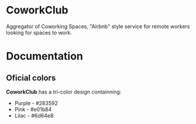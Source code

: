# CoworkClub
Aggregator of Coworking Spaces, "Airbnb" style service for remote workers looking for spaces to work. 

# Documentation

## Oficial colors
**CoworkClub** has a tri-color design containning:
- Purple - #283592
- Pink - #e01b84
- Lilac - #6d64e8
